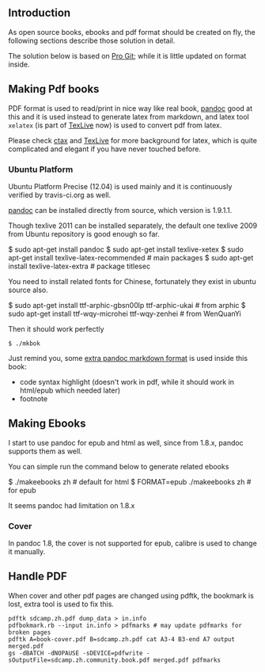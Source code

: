 ## Introduction ##

As open source books, ebooks and pdf format should be created on fly, the following sections describe those solution in detail.

The solution below is based on [Pro Git][progit]; while it is little updated on format inside. 

## Making Pdf books ##
PDF format is used to read/print in nice way like real book, [pandoc][pandoc] good at this and it is used instead to generate latex from markdown, and latex tool `xelatex` (is part of [TexLive][texlive] now) is used to convert pdf from latex.

Please check [ctax](http://www.ctan.org/) and [TexLive][texlive] for more background for latex, which is quite complicated and elegant if you have never touched before.

### Ubuntu Platform ###

Ubuntu Platform Precise (12.04) is used mainly and it is continuously verified by travis-ci.org as well. 

[pandoc][pandoc] can be installed directly from source, which version is 1.9.1.1.

Though texlive 2011 can be installed separately, the default one texlive 2009 from Ubuntu repository is good enough so far. 

  $ sudo apt-get install pandoc
  $ sudo apt-get install texlive-xetex
  $ sudo apt-get install texlive-latex-recommended # main packages
  $ sudo apt-get install texlive-latex-extra # package titlesec
	
You need to install related fonts for Chinese, fortunately they exist in ubuntu source also.
    
  $ sudo apt-get install ttf-arphic-gbsn00lp ttf-arphic-ukai # from arphic 
  $ sudo apt-get install ttf-wqy-microhei ttf-wqy-zenhei # from WenQuanYi

Then it should work perfectly

	$ ./mkbok
    
Just remind you, some [extra pandoc markdown format](http://johnmacfarlane.net/pandoc/README.html) is used inside this book:

  * code syntax highlight (doesn't work in pdf, while it should work in html/epub which needed later)
  * footnote
    
## Making Ebooks ##

I start to use pandoc for epub and html as well, since from 1.8.x, pandoc supports them as well.

You can simple run the command below to generate related ebooks

  $ ./makeebooks zh  # default for html
  $ FORMAT=epub ./makeebooks zh  # for epub

It seems pandoc had limitation on 1.8.x	
    
### Cover ###

In pandoc 1.8, the cover is not supported for epub, calibre is used to change it manually.
    
## Handle PDF ##

When cover and other pdf pages are changed using pdftk, the bookmark is lost, extra tool is used to fix this. 

~~~~~~~~~~~~~ {.bash}
pdftk sdcamp.zh.pdf dump_data > in.info
pdfbokmark.rb --input in.info > pdfmarks # may update pdfmarks for broken pages
pdftk A=book-cover.pdf B=sdcamp.zh.pdf cat A3-4 B3-end A7 output merged.pdf
gs -dBATCH -dNOPAUSE -sDEVICE=pdfwrite -sOutputFile=sdcamp.zh.community.book.pdf merged.pdf pdfmarks    
~~~~~~~~~~~~~~~~
	
[pandoc]: http://johnmacfarlane.net/pandoc/    
[progit]: http://github.com/progit/progit 
[texlive]: http://www.tug.org/texlive/
